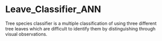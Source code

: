 # Leave_Classifier_ANN
Tree species classifier is a multiple classification of using three different tree leaves which are difficult to identify them by distinguishing through visual observations.

